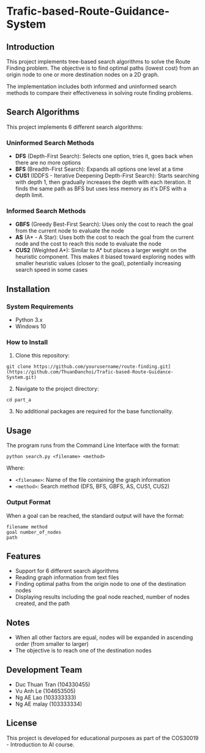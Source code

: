 # Trafic-based-Route-Guidance-System

## Introduction
This project implements tree-based search algorithms to solve the Route Finding problem. The objective is to find optimal paths (lowest cost) from an origin node to one or more destination nodes on a 2D graph.

The implementation includes both informed and uninformed search methods to compare their effectiveness in solving route finding problems.

## Search Algorithms
This project implements 6 different search algorithms:

### Uninformed Search Methods
- **DFS** (Depth-First Search): Selects one option, tries it, goes back when there are no more options
- **BFS** (Breadth-First Search): Expands all options one level at a time
- **CUS1** (IDDFS - Iterative Deepening Depth-First Search): Starts searching with depth 1, then gradually increases the depth with each iteration. It finds the same path as BFS but uses less memory as it's DFS with a depth limit.

### Informed Search Methods
- **GBFS** (Greedy Best-First Search): Uses only the cost to reach the goal from the current node to evaluate the node
- **AS** (A* - A Star): Uses both the cost to reach the goal from the current node and the cost to reach this node to evaluate the node
- **CUS2** (Weighted A*): Similar to A* but places a larger weight on the heuristic component. This makes it biased toward exploring nodes with smaller heuristic values (closer to the goal), potentially increasing search speed in some cases

## Installation

### System Requirements
- Python 3.x
- Windows 10

### How to Install
1. Clone this repository:
```
git clone https://github.com/yourusername/route-finding.git](https://github.com/ThuanDanchoi/Trafic-based-Route-Guidance-System.git)
```

2. Navigate to the project directory:
```
cd part_a
```

3. No additional packages are required for the base functionality.

## Usage
The program runs from the Command Line Interface with the format:

```
python search.py <filename> <method>
```

Where:
- `<filename>`: Name of the file containing the graph information
- `<method>`: Search method (DFS, BFS, GBFS, AS, CUS1, CUS2)

### Output Format
When a goal can be reached, the standard output will have the format:
```
filename method
goal number_of_nodes
path
```

## Features
- Support for 6 different search algorithms
- Reading graph information from text files
- Finding optimal paths from the origin node to one of the destination nodes
- Displaying results including the goal node reached, number of nodes created, and the path

## Notes
- When all other factors are equal, nodes will be expanded in ascending order (from smaller to larger)
- The objective is to reach one of the destination nodes

## Development Team
- Duc Thuan Tran (104330455)
- Vu Anh Le (104653505)
- Ng AE Lao (103333333)
- Ng AE malay (103333334)

## License
This project is developed for educational purposes as part of the COS30019 - Introduction to AI course.
